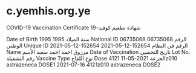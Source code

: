 # c.yemhis.org.ye

COVID-19 Vaccination Certificate
شهادة تطعيم كوفيد-19

Date of Birth	1995	1995	سنة الميلاد
National ID	06735068	06735068	الرقم الوطني
Unique ID	2021-05-12-152654	2021-05-12-152654	الرقم في النظام
Name		مرزوق احمد احمد سعيد	الأسم
Date of Vaccination تاريخ التحصين	Lot No. رقم التشغيلة	Vaccine Type نوع اللقاح	Dose الجرعة
2021-05-11	4121z010	astrazeneca	DOSE1
2021-07-16	4121z010	astrazeneca	DOSE2
